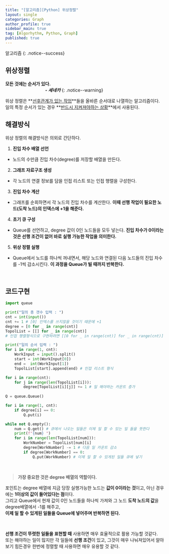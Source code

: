 ```yaml
---
title: "[알고리즘][Python] 위상정렬"
layout: single
categories: Graph
author_profile: true
sidebar_main: true
tag: [Algorhythm, Python, Graph]
published: true
---
```


알고리즘
{: .notice--success}


## 위상정렬

**모든 것에는 순서가 있다.**<br>
&emsp;&emsp;&emsp;&emsp;&emsp;&emsp;&emsp;&emsp;&emsp;***- 세네카***
{: .notice--warning}


위상 정렬은 **<u>선후관계가 있는 작업</u>**들을 올바른 순서대로 나열하는 알고리즘이다.   
일의 특정 순서가 있는 경우 **<u>반드시 지켜져야하는 상황</u>**에서 사용된다.


## 해결방식

위상 정렬의 해결방식은 의외로 간단하다.   
1. **진입 차수 배열 선언**<br>
- 노드의 수만큼 진입 차수(degree)를 저장할 배열을 만든다.
2. **그래프 자료구조 생성**<br>
- 각 노드의 연결 정보를 담을 인접 리스트 또는 인접 행렬을 구성한다.
3. **진입 차수 계산**<br>
- 그래프를 순회하면서 각 노드의 진입 차수를 계산한다. **이때 선행 작업이 필요한 노드(도착 노드)의 인덱스에 +1을 해준다.**
4. **초기 큐 구성**<br>
- Queue를 선언하고, degree 값이 0인 노드들을 모두 넣는다. **진입 차수가 0이라는 것은 선행 조건이 없어 바로 실행 가능한 작업을 의미한다.**
5. **위상 정렬 실행**<br>
- Queue에서 노드를 하나씩 꺼내면서, 해당 노드와 연결된 다음 노드들의 진입 차수를 -1씩 감소시킨다. **이 과정을 Queue가 빌 때까지 반복한다.**


<br/>


## 코드구현

```python
import queue

print("일의 총 갯수 입력 : ")
cnt = int(input())
cnt += 1 # [0] 인덱스를 쓰지않을 것이기 때문에 +1
degree = [0 for _ in range(cnt)]
TopolList = [[] for _ in range(cnt)] 
# 인접 행렬형식으로 구현하려면 [[0 for _ in range(cnt)] for _ in range(cnt)]

print("일의 순서 입력 : ")
for i in range(1, cnt):
    WorkInput = input().split()
    start = int(WorkInput[0])
    end =  int(WorkInput[1])
    TopolList[start].append(end) # 인접 리스트 형식

for i in range(cnt):
    for j in range(len(TopolList[i])):
        degree[TopolList[i][j]] += 1 # 일 해야하는 카운트 증가
        
Q = queue.Queue()

for i in range(1, cnt):
    if degree[i] == 0:
        Q.put(i)

while not Q.empty():
    num = Q.get() # 큐에서 나오는 일들은 이제 일 할 수 있는 일 들을 뜻한다
    print(f"{num} ")
    for i in range(len(TopolList[num])):
        WorkNumber = TopolList[num][i]
        degree[WorkNumber] -= 1 # 다음 일 카운트 감소
        if degree[WorkNumber] == 0: 
            Q.put(WorkNumber) # 이제 일 할 수 있게된 일들 큐에 넣기

```

<br/>

> **가장 중요한 것은 degree 배열의 역할이다.**

포인트는 degree 배열에 지금 당장 실행가능한 노드는 **값이 0이라는 것**이고, 아닌 경우에는 **1이상의 값이 들어있다는 점**이다.   
그리고 Queue에서 현재 값이 0인 노드들을 하나씩 가져와 그 노드 **도착 노드의 값**을 degree배열에서 -1를 해주고,   
**이제 일 할 수 있게된 일들을 Queue에 넣어주며 반복하면 된다.**

<br/>


**선행 조건이 뚜렷한 일들을 표현할 때** 사용하면 매우 효율적으로 활용 가능할 것같다.   
또는 해야하는 일이 많지만 각 일들에 **선행 조건**이 있고, 그것이 매우 나눠져있어서 알아보기 힘든경우 한번에 정렬할 때 사용하면 매우 유용할 것 같다.


